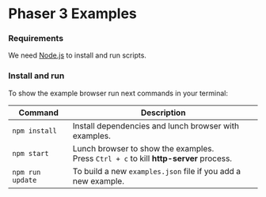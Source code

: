 # Phaser 3 Examples

### Requirements

We need [Node.js](https://nodejs.org) to install and run scripts.


### Install and run

To show the example browser run next commands in your terminal:

| Command | Description |
|---------|-------------|
| `npm install` | Install dependencies and lunch browser with examples.|
| `npm start` | Lunch browser to show the examples. <br> Press `Ctrl + c` to kill **http-server** process. |
| `npm run update` | To build a new `examples.json` file if you add a new example. |
